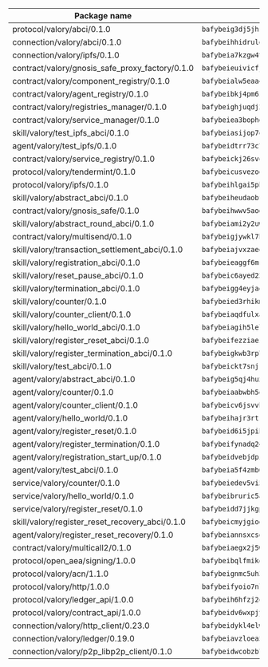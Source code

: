 | Package name                                                  | Package hash                                                  |
| ------------------------------------------------------------- | ------------------------------------------------------------- |
| protocol/valory/abci/0.1.0                                    | `bafybeig3dj5jhsowlvg3t73kgobf6xn4nka7rkttakdb2gwsg5bp7rt7q4` |
| connection/valory/abci/0.1.0                                  | `bafybeihhidrulgjlrlvmk2c2ax7qmb47ywzjnjqv5gwp7fzzbcgplgaz5a` |
| connection/valory/ipfs/0.1.0                                  | `bafybeia7kzgw4tmkl6k2vjbnss4egvhcf4fmt7cnmpjjjbjogz2bu2j3fu` |
| contract/valory/gnosis_safe_proxy_factory/0.1.0               | `bafybeieuivicfjkow3asmrj57mygrqbvjnecxqaybyxf6egktdty7qxac4` |
| contract/valory/component_registry/0.1.0                      | `bafybeialw5eaa4v54s7i3sjsuy6d5k624quhxhziqntwq5hnz4g646sb7m` |
| contract/valory/agent_registry/0.1.0                          | `bafybeibkj4pm6ziqh2fl3xfsjiou4ibnxlipmvmqhgvc7xwpnaddbtxzli` |
| contract/valory/registries_manager/0.1.0                      | `bafybeighjuqdj2oq6tqckf7j3mqtighe7lpaahh7qt3sqxtbtjlur4tmj4` |
| contract/valory/service_manager/0.1.0                         | `bafybeiea3bophgb6ikqvpd7lzyluthlhoazbbrknvfncu4j7wbubfsrjeu` |
| skill/valory/test_ipfs_abci/0.1.0                             | `bafybeiasijop7eizwyxbwxnkh4iiitk6banuxz5u3bn7ijdvkzm77xtgju` |
| agent/valory/test_ipfs/0.1.0                                  | `bafybeidtrr73c72kbrkpn6tjsichjy6ge4qg36arelw4ufonseqyhcmwau` |
| contract/valory/service_registry/0.1.0                        | `bafybeickj26svokwax7pf3ytp4lpod646lx3yb5z2bh643xovkoy64ggwi` |
| protocol/valory/tendermint/0.1.0                              | `bafybeicusvezoqlmyt6iqomcbwaz3xkhk2qf3d56q5zprmj3xdxfy64k54` |
| protocol/valory/ipfs/0.1.0                                    | `bafybeihlgai5pbmkb6mjhvgy4gkql5uvpwvxbpdowczgz4ovxat6vajrq4` |
| skill/valory/abstract_abci/0.1.0                              | `bafybeiheudaobfaj5lcrqvgwmdysq3za5yjrjtpdiuwhmw5c7lmbgglxti` |
| contract/valory/gnosis_safe/0.1.0                             | `bafybeihwwv5aodluykglsbuhhrwusvjof6vvnr37rznwvlutmfwtvoju34` |
| skill/valory/abstract_round_abci/0.1.0                        | `bafybeiami2y2uwvtmjf76hl3jvfahujdir5docjby6erdyjl66ekoblesi` |
| contract/valory/multisend/0.1.0                               | `bafybeigjywkl7hydjsrkogob3xebj2ifhqwmfhhxoeyrndzhhxi5u6amey` |
| skill/valory/transaction_settlement_abci/0.1.0                | `bafybeiajvxzaeeeamvb3guxtihlrj7xoyrmfeuo5chp4f3pdd2sgiecayq` |
| skill/valory/registration_abci/0.1.0                          | `bafybeieaggf6mc43tses5k7fg3pyxca43wsmfvnnzszzucohp5ebg3umwq` |
| skill/valory/reset_pause_abci/0.1.0                           | `bafybeic6ayed23np6ngkawsf2you6nnfuvbq4smcepdvvcrw5wxn5jaevy` |
| skill/valory/termination_abci/0.1.0                           | `bafybeigg4eyjaeidojnvxdenztaywb7ijtjdtjirpc6pvhglscfqdhfupe` |
| skill/valory/counter/0.1.0                                    | `bafybeied3rhikmiulc2qdwl3lfyw3kgvsrpz674epoaulrn2zrbfdu23ra` |
| skill/valory/counter_client/0.1.0                             | `bafybeiaqdfulxamdshw7fykfkqvkpvjb5bnmhv7ffrjiwdi4ktiulklx6q` |
| skill/valory/hello_world_abci/0.1.0                           | `bafybeiagih5lel6ccikc6d36r5mntzj374x6brxt4a62bqa23w7khorcte` |
| skill/valory/register_reset_abci/0.1.0                        | `bafybeifezziaezqhqmbyvee26sw5wkrwsc3wlmas7c2vvghe7xwyxycpey` |
| skill/valory/register_termination_abci/0.1.0                  | `bafybeigkwb3rp7rwv2jjcep6z5zma5muu2ulm65oxo6yhispponchcvor4` |
| skill/valory/test_abci/0.1.0                                  | `bafybeickt7snjkd2365nyr7r2xjozxwaiy2swcy6xh6hstleam6ouujctu` |
| agent/valory/abstract_abci/0.1.0                              | `bafybeig5qj4huxbj2g2vf27vliyrnu6kmr3cpxfmqaslzakb43xd7l3jzq` |
| agent/valory/counter/0.1.0                                    | `bafybeiaabwbh5oerjritw6ucqseh2sqirfhxnlnm6vlst2jh2qhgrucmxa` |
| agent/valory/counter_client/0.1.0                             | `bafybeicv6jsvvhvtzizko7eewukcfkg3is5dzn47l5ylgvdo4dzjof5inu` |
| agent/valory/hello_world/0.1.0                                | `bafybeihajr3rtkofmxx45cozagz5g3yizwydzio3vq4bo74num3zphpdm4` |
| agent/valory/register_reset/0.1.0                             | `bafybeid6i5jpihanjzfaykdgbwb5kg3y6fwdps62ivhpzd5mbldmzxgxai` |
| agent/valory/register_termination/0.1.0                       | `bafybeifynadq24eche7jkfcbiybxr2kvkjgtj5oeueurlejswxcepy5gvq` |
| agent/valory/registration_start_up/0.1.0                      | `bafybeidvebjdpignfsgv7sp6ux6bl444afvpmiiblzb7kr5qx6v3uioiwi` |
| agent/valory/test_abci/0.1.0                                  | `bafybeia5f4zmb6judsbicwkzvf7udqj5o4t7epegywir3ivmybicztr434` |
| service/valory/counter/0.1.0                                  | `bafybeiedev5vi5bxkx53fsbqy54onrdtdjq64hkz7b2pzoqw64y2qmzefe` |
| service/valory/hello_world/0.1.0                              | `bafybeibruric5a7vqnjnddkkqeao26vs4kmwcsnlcg7sujhhcmwzkrpbgm` |
| service/valory/register_reset/0.1.0                           | `bafybeidd7jjkgptascvegeelkvympjam5gvmsogvphlh5d7jalvznv7tr4` |
| skill/valory/register_reset_recovery_abci/0.1.0               | `bafybeicmyjgiogc3dmc6iwryxbhwzs4pxnymgoqihpp7ibvs6xmkvzdzwm` |
| agent/valory/register_reset_recovery/0.1.0                    | `bafybeiannsxcsd5b3nwwxifyj5ihio4pkaexdzfgfdnwnkflksmgdwc42i` |
| contract/valory/multicall2/0.1.0                              | `bafybeiaegx2j5w6le2fhvzmx7stzujuezqfvicvnyqebtipivkek2cgh7m` |
| protocol/open_aea/signing/1.0.0                               | `bafybeibqlfmikg5hk4phzak6gqzhpkt6akckx7xppbp53mvwt6r73h7tk4` |
| protocol/valory/acn/1.1.0                                     | `bafybeignmc5uh3vgpuckljcj2tgg7hdqyytkm6m5b6v6mxtazdcvubibva` |
| protocol/valory/http/1.0.0                                    | `bafybeifyoio7nlh5zzyn5yz7krkou56l22to3cwg7gw5v5o3vxwklibhty` |
| protocol/valory/ledger_api/1.0.0                              | `bafybeih6hfzj2obw5oajnt6ng6355edgvi5ngoaub44vpuszqoplfvyaom` |
| protocol/valory/contract_api/1.0.0                            | `bafybeidv6wxpjyb2sdyibnmmum45et4zcla6tl63bnol6ztyoqvpl4spmy` |
| connection/valory/http_client/0.23.0                          | `bafybeidykl4elwbcjkqn32wt5h4h7tlpeqovrcq3c5bcplt6nhpznhgczi` |
| connection/valory/ledger/0.19.0                               | `bafybeiavzloea5rtoxfdqjuexkqzpgbq73n4sl6af2vwa4bv2wd22qigyi` |
| connection/valory/p2p_libp2p_client/0.1.0                     | `bafybeidwcobzb7ut3efegoedad7jfckvt2n6prcmd4g7xnkm6hp6aafrva` |
